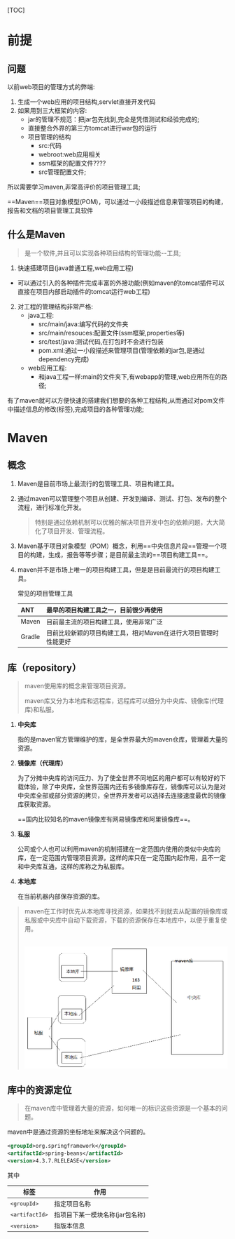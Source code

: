 [TOC]



# 前提

## 问题

以前web项目的管理方式的弊端:

1. 生成一个web应用的项目结构,servlet直接开发代码
2. 如果用到三大框架的内容:
   - jar的管理不规范：把jar包先找到,完全是凭借测试和经验完成的;
   - 直接整合外界的第三方tomcat进行war包的运行
   - 项目管理的结构
     - src:代码
     - webroot:web应用相关
     - ssm框架的配置文件????
     - src管理配置文件;

 

所以需要学习maven,非常高评价的项目管理工具;

==Maven==项目对象模型(POM)，可以通过一小段描述信息来管理项目的构建，报告和文档的项目管理工具软件



## 什么是Maven

> 是一个软件,并且可以实现各种项目结构的管理功能--工具;

1.  快速搭建项目(java普通工程,web应用工程)
   - 可以通过引入的各种插件完成丰富的外接功能(例如maven的tomcat插件可以直接在项目内部启动插件的tomcat运行web工程)
2. 对工程的管理结构非常严格:
   - java工程:
     - src/main/java:编写代码的文件夹
     - src/main/resouces:配置文件(ssm框架,properties等)
     - src/test/java:测试代码,在打包时不会进行包装
     - pom.xml:通过一小段描述来管理项目(管理依赖的jar包,是通过dependency完成)
   - web应用工程:
     - 和java工程一样:main的文件夹下,有webapp的管理,web应用所在的路径;

有了maven就可以方便快速的搭建我们想要的各种工程结构,从而通过对pom文件中描述信息的修改(标签),完成项目的各种管理功能;



# Maven

## 概念

1. Maven是目前市场上最流行的包管理工具、项目构建工具。

2. 通过maven可以管理整个项目从创建、开发到编译、测试、打包、发布的整个流程，进行标准化开发。

   > 特别是通过依赖机制可以优雅的解决项目开发中包的依赖问题，大大简化了项目开发、管理流程。

3. Maven基于项目对象模型（POM）概念，利用==中央信息片段==管理一个项目的构建，生成，报告等等步骤；是目前最主流的==项目构建工具==。

4. maven并不是市场上唯一的项目构建工具，但是是目前最流行的项目构建工具。

   常见的项目管理工具

   | ANT    | 最早的项目构建工具之一，目前很少再使用                       |
   | ------ | ------------------------------------------------------------ |
   | Maven  | 目前最主流的项目构建工具，使用非常广泛                       |
   | Gradle | 目前比较新颖的项目构建工具，相对Maven在进行大项目管理时性能更好 |



## 库（repository）

> maven使用库的概念来管理项目资源。
>
> maven库又分为本地库和远程库，远程库可以细分为中央库、镜像库(代理库)和私服。

1. **中央库**

   指的是maven官方管理维护的库，是全世界最大的maven仓库，管理着大量的资源。

2. **镜像库（代理库）**

   为了分摊中央库的访问压力、为了使全世界不同地区的用户都可以有较好的下载体验，除了中央库，全世界范围内还有多镜像库存在，镜像库可以认为是对中央库全部或部分资源的拷贝，全世界开发者可以选择去连接速度最优的镜像库获取资源。

   ==国内比较知名的maven镜像库有网易镜像库和阿里镜像库==。

3. **私服**

   公司或个人也可以利用maven的机制搭建在一定范围内使用的类似中央库的库，在一定范围内管理项目资源，这样的库只在一定范围内起作用，且不一定和中央库互通，这样的库称之为私服库。

4. **本地库**

   在当前机器内部保存资源的库。



> maven在工作时优先从本地库寻找资源，如果找不到就去从配置的镜像库或私服或中央库中自动下载资源，下载的资源保存在本地库中，以便于重复使用。
>
> ​     ![](..\img\maven库之间的关系.png)  



## 库中的资源定位

> 在maven库中管理着大量的资源，如何唯一的标识这些资源是一个基本的问题。

maven中是通过资源的坐标地址来解决这个问题的。

```xml
<groupId>org.springframework</groupId>
<artifactId>spring-beans</artifactId>
<version>4.3.7.RLELEASE</version>
```

其中

| **标签**       | **作用**                        |
| -------------- | ------------------------------- |
| `<groupId>`    | 指定项目名称                    |
| `<artifactId>` | 指项目下某一模块名称(jar包名称) |
| `<version>`    | 指版本信息                      |



